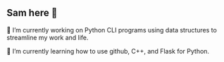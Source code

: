 ## Sam here 👋

 🔭 I’m currently working on Python CLI programs using data structures to streamline my work and life.
 
 🌱 I’m currently learning how to use github, C++, and Flask for Python.

  

